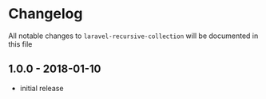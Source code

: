 # Changelog

All notable changes to `laravel-recursive-collection` will be documented in this file

## 1.0.0 - 2018-01-10
- initial release
